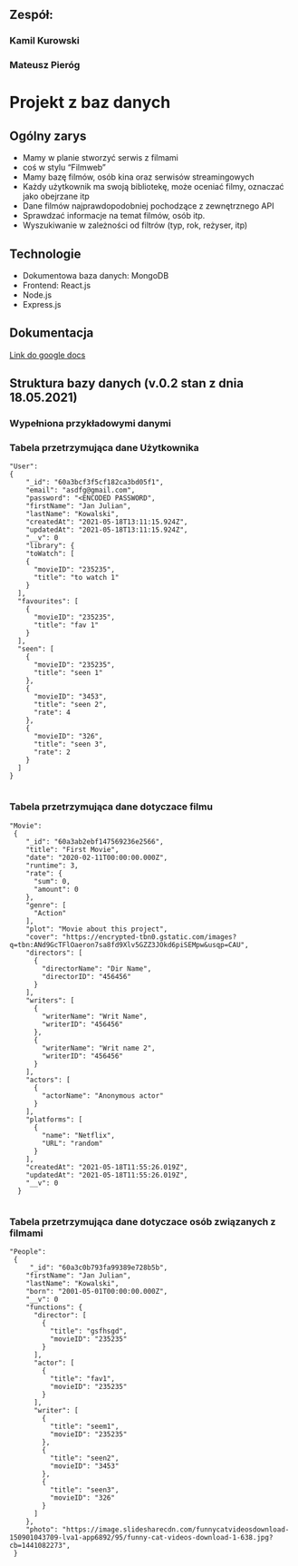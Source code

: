 ## Zespół:

### Kamil Kurowski
### Mateusz Pieróg



# Projekt z baz danych


## Ogólny zarys

* Mamy w planie stworzyć serwis z filmami
* coś w stylu “Filmweb”
* Mamy bazę filmów, osób kina oraz serwisów streamingowych
* Każdy użytkownik ma swoją bibliotekę, może oceniać filmy, oznaczać jako obejrzane itp
* Dane filmów najprawdopodobniej pochodzące z zewnętrznego API
* Sprawdzać informacje na temat filmów, osób itp.
* Wyszukiwanie w zależności od filtrów (typ, rok, reżyser, itp)


## Technologie

* Dokumentowa baza danych: MongoDB
* Frontend: React.js
* Node.js
* Express.js


## Dokumentacja

[Link do google docs](https://docs.google.com/document/d/1IDP3PLPie59oKxTlVEqZKJXBfDBSobYQ6-YQ4tkv9cs/edit)


## Struktura bazy danych (v.0.2 stan z dnia 18.05.2021)
### Wypełniona przykładowymi danymi

### Tabela przetrzymująca dane Użytkownika

```
"User":
{
    "_id": "60a3bcf3f5cf182ca3bd05f1",
    "email": "asdfg@gmail.com",
    "password": "<ENCODED PASSWORD",
    "firstName": "Jan Julian",
    "lastName": "Kowalski",
    "createdAt": "2021-05-18T13:11:15.924Z",
    "updatedAt": "2021-05-18T13:11:15.924Z",
    "__v": 0
    "library": {
    "toWatch": [
    {
      "movieID": "235235",
      "title": "to watch 1"
    }
  ],
  "favourites": [
    {
      "movieID": "235235",
      "title": "fav 1"
    }
  ],
  "seen": [
    {
      "movieID": "235235",
      "title": "seen 1"
    },
    {
      "movieID": "3453",
      "title": "seen 2",
      "rate": 4
    },
    {
      "movieID": "326",
      "title": "seen 3",
      "rate": 2
    }
  ]
}
    
```

### Tabela przetrzymująca dane dotyczace filmu

```
"Movie":
 {
    "_id": "60a3ab2ebf147569236e2566",
    "title": "First Movie",
    "date": "2020-02-11T00:00:00.000Z",
    "runtime": 3,
    "rate": {
      "sum": 0,
      "amount": 0
    },
    "genre": [
      "Action"
    ],
    "plot": "Movie about this project",
    "cover": "https://encrypted-tbn0.gstatic.com/images?q=tbn:ANd9GcTFlOaeron7sa8fd9Xlv5GZZ3JOkd6piSEMpw&usqp=CAU",
    "directors": [
      {
        "directorName": "Dir Name",
        "directorID": "456456"
      }
    ],
    "writers": [
      {
        "writerName": "Writ Name",
        "writerID": "456456"
      },
      {
        "writerName": "Writ name 2",
        "writerID": "456456"
      }
    ],
    "actors": [
      {
        "actorName": "Anonymous actor"
      }
    ],
    "platforms": [
      {
        "name": "Netflix",
        "URL": "random"
      }
    ],
    "createdAt": "2021-05-18T11:55:26.019Z",
    "updatedAt": "2021-05-18T11:55:26.019Z",
    "__v": 0
  }


```
### Tabela przetrzymująca dane dotyczace osób związanych z filmami

```
"People":
 {
     "_id": "60a3c0b793fa99389e728b5b",
    "firstName": "Jan Julian",
    "lastName": "Kowalski",
    "born": "2001-05-01T00:00:00.000Z",
    "__v": 0
    "functions": {
      "director": [
        {
          "title": "gsfhsgd",
          "movieID": "235235"
        }
      ],
      "actor": [
        {
          "title": "fav1",
          "movieID": "235235"
        }
      ],
      "writer": [
        {
          "title": "seem1",
          "movieID": "235235"
        },
        {
          "title": "seen2",
          "movieID": "3453"
        },
        {
          "title": "seen3",
          "movieID": "326"
        }
      ]
    },
    "photo": "https://image.slidesharecdn.com/funnycatvideosdownload-150901043709-lva1-app6892/95/funny-cat-videos-download-1-638.jpg?cb=1441082273",
 }

```


